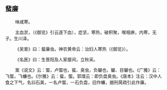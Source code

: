 ## 蜚廉
<p>&emsp;&emsp;
味咸寒。
</p>
<p>&emsp;&emsp;
主血淤，（《御览》引云逐下血），症坚，寒热，破积聚，喉咽痹，内寒，无子。生川泽。
</p>
<p>&emsp;&emsp;
《吴普》曰：蜚廉虫。神农黄帝云：治妇人寒热（《御览》）。
</p>
<p>&emsp;&emsp;
《名医》曰：生晋阳及人家屋间，立秋采。
</p>
<p>&emsp;&emsp;
案《说文》云：蜰，卢蜰也，蜚、臭虫，负蠜也，蠜、目蠜也。《广雅》云：飞蜰，飞蠊也。《尔雅》云：蜚，蜰。郭璞云：即负盘臭虫。《唐本》注云：汉中人食之下气，名曰石美，一名卢蜰，一石负盘，旧作蠊，据刑昺疏引此作廉。
</p>
